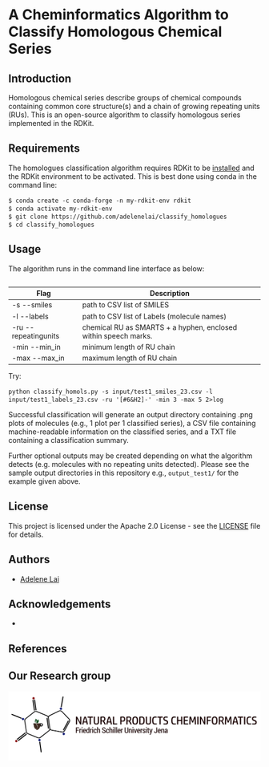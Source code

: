 # A Cheminformatics Algorithm to Classify Homologous Chemical Series

## Introduction
Homologous chemical series describe groups of chemical compounds containing common core structure(s) and a chain of growing repeating units (RUs). This is an open-source algorithm to classify homologous series implemented in the RDKit.



## Requirements
 The homologues classification algorithm requires RDKit to be [installed](https://www.rdkit.org/docs/Install.html) and the RDKit environment to be activated. This is best done using conda in the command line:

 ```
 $ conda create -c conda-forge -n my-rdkit-env rdkit
 $ conda activate my-rdkit-env
 $ git clone https://github.com/adelenelai/classify_homologues
 $ cd classify_homologues
 ```



## Usage
The algorithm runs in the command line interface as below:

```python classify_homologues.py [-s <arg>] [-l <arg>] [-ru <arg>] [-min <arg>] [-max <arg>] 2>log
```

| Flag | Description |
| --- | ----------- |
| -s --smiles <arg> | path to CSV list of SMILES |
| -l --labels <arg> | path to CSV list of Labels (molecule names) |
| -ru --repeatingunits <arg> | chemical RU as SMARTS + a hyphen, enclosed within speech marks. |
| -min --min_in <arg> | minimum length of RU chain |
| -max --max_in <arg> | maximum length of RU chain |


Try:
```
python classify_homols.py -s input/test1_smiles_23.csv -l input/test1_labels_23.csv -ru '[#6&H2]-' -min 3 -max 5 2>log
```

Successful classification will generate an output directory containing .png plots of molecules (e.g., 1  plot per 1 classified series), a CSV file containing machine-readable information on the classified series, and a TXT file containing a classification summary.


Further optional outputs may be created depending on what the algorithm detects (e.g. molecules with no repeating units detected). Please see the sample output directories in this repository e.g., `output_test1/` for the example given above.



## License

This project is licensed under the Apache 2.0 License - see the [LICENSE](https://github.com/adelenelai/classify_homologues/blob/main/LICENSE) file for details.




## Authors

- [Adelene Lai](https://github.com/adelenelai)



## Acknowledgements

-
## References

## Our Research group
[![GitHub Logo](https://github.com/Kohulan/DECIMER-Image-to-SMILES/blob/master/assets/CheminfGit.png?raw=true)](https://cheminf.uni-jena.de)
